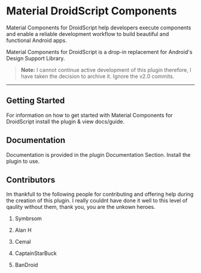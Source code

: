 # Material DroidScript Components

Material Components for DroidScript  help developers execute components and 
enable a reliable development workflow to build beautiful and functional Android apps.

Material Components for DroidScript is a drop-in replacement for Android's
Design Support Library.


> **Note:** 
> I cannot continue active development of this plugin therefore,
> I have taken the decision to archive it.
> Ignore the v2.0 commits.

---


## Getting Started

For information on how to get started with Material Components for DroidScript
install the plugin & view docs/guide.

## Documentation

Documentation is provided in the plugin Documentation Section.
Install the plugin to use.

## Contributors

Im thankfull to the following people for contributing and offering help during the creation of this plugin.
I really couldnt have done it well to this level of qaulity without them, thank you, you are the unkown heroes.

1. Symbrsom

2. Alan H

3. Cemal

4. CaptainStarBuck

5. BanDroid
